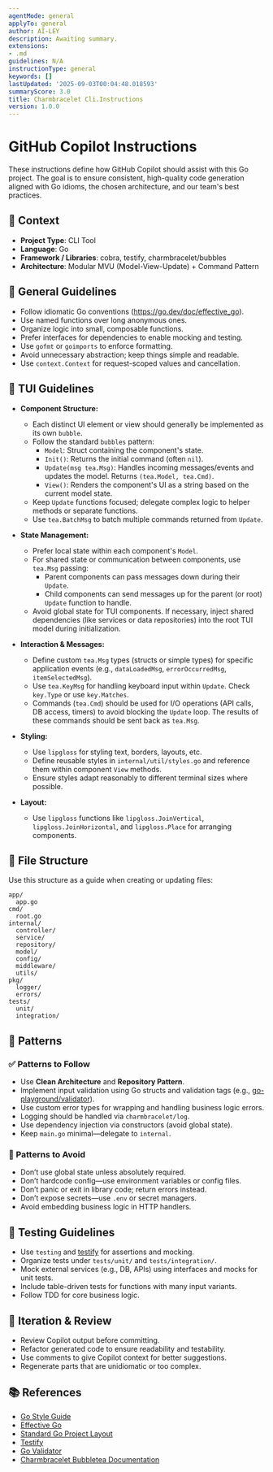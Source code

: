 ```yaml
---
agentMode: general
applyTo: general
author: AI-LEY
description: Awaiting summary.
extensions:
- .md
guidelines: N/A
instructionType: general
keywords: []
lastUpdated: '2025-09-03T00:04:48.018593'
summaryScore: 3.0
title: Charmbracelet Cli.Instructions
version: 1.0.0
---
```


# GitHub Copilot Instructions

These instructions define how GitHub Copilot should assist with this Go project. The goal is to ensure consistent, high-quality code generation aligned with Go idioms, the chosen architecture, and our team's best practices.

## 🧠 Context

- **Project Type**: CLI Tool
- **Language**: Go
- **Framework / Libraries**: cobra, testify, charmbracelet/bubbles
- **Architecture**: Modular MVU (Model-View-Update) + Command Pattern

## 🔧 General Guidelines

- Follow idiomatic Go conventions (<https://go.dev/doc/effective_go>).
- Use named functions over long anonymous ones.
- Organize logic into small, composable functions.
- Prefer interfaces for dependencies to enable mocking and testing.
- Use `gofmt` or `goimports` to enforce formatting.
- Avoid unnecessary abstraction; keep things simple and readable.
- Use `context.Context` for request-scoped values and cancellation.

## 👾 TUI Guidelines

- **Component Structure:**
  - Each distinct UI element or view should generally be implemented as its own `bubble`.
  - Follow the standard `bubbles` pattern:
    - `Model`: Struct containing the component's state.
    - `Init()`: Returns the initial command (often `nil`).
    - `Update(msg tea.Msg)`: Handles incoming messages/events and updates the model. Returns `(tea.Model, tea.Cmd)`.
    - `View()`: Renders the component's UI as a string based on the current model state.
  - Keep `Update` functions focused; delegate complex logic to helper methods or separate functions.
  - Use `tea.BatchMsg` to batch multiple commands returned from `Update`.

- **State Management:**
  - Prefer local state within each component's `Model`.
  - For shared state or communication between components, use `tea.Msg` passing:
    - Parent components can pass messages down during their `Update`.
    - Child components can send messages up for the parent (or root) `Update` function to handle.
  - Avoid global state for TUI components. If necessary, inject shared dependencies (like services or data repositories) into the root TUI model during initialization.

- **Interaction & Messages:**
  - Define custom `tea.Msg` types (structs or simple types) for specific application events (e.g., `dataLoadedMsg`, `errorOccurredMsg`, `itemSelectedMsg`).
  - Use `tea.KeyMsg` for handling keyboard input within `Update`. Check `key.Type` or use `key.Matches`.
  - Commands (`tea.Cmd`) should be used for I/O operations (API calls, DB access, timers) to avoid blocking the `Update` loop. The results of these commands should be sent back as `tea.Msg`.

- **Styling:**
  - Use `lipgloss` for styling text, borders, layouts, etc.
  - Define reusable styles in `internal/util/styles.go` and reference them within component `View` methods.
  - Ensure styles adapt reasonably to different terminal sizes where possible.

- **Layout:**
  - Use `lipgloss` functions like `lipgloss.JoinVertical`, `lipgloss.JoinHorizontal`, and `lipgloss.Place` for arranging components.

## 📁 File Structure

Use this structure as a guide when creating or updating files:

```text
app/
  app.go
cmd/
  root.go
internal/
  controller/
  service/
  repository/
  model/
  config/
  middleware/
  utils/
pkg/
  logger/
  errors/
tests/
  unit/
  integration/
```

## 🧶 Patterns

### ✅ Patterns to Follow

- Use **Clean Architecture** and **Repository Pattern**.
- Implement input validation using Go structs and validation tags (e.g., [go-playground/validator](https://github.com/go-playground/validator)).
- Use custom error types for wrapping and handling business logic errors.
- Logging should be handled via `charmbracelet/log`.
- Use dependency injection via constructors (avoid global state).
- Keep `main.go` minimal—delegate to `internal`.

### 🚫 Patterns to Avoid

- Don’t use global state unless absolutely required.
- Don’t hardcode config—use environment variables or config files.
- Don’t panic or exit in library code; return errors instead.
- Don’t expose secrets—use `.env` or secret managers.
- Avoid embedding business logic in HTTP handlers.

## 🧪 Testing Guidelines

- Use `testing` and [testify](https://github.com/stretchr/testify) for assertions and mocking.
- Organize tests under `tests/unit/` and `tests/integration/`.
- Mock external services (e.g., DB, APIs) using interfaces and mocks for unit tests.
- Include table-driven tests for functions with many input variants.
- Follow TDD for core business logic.

## 🔁 Iteration & Review

- Review Copilot output before committing.
- Refactor generated code to ensure readability and testability.
- Use comments to give Copilot context for better suggestions.
- Regenerate parts that are unidiomatic or too complex.

## 📚 References

- [Go Style Guide](https://google.github.io/styleguide/go/)
- [Effective Go](https://go.dev/doc/effective_go)
- [Standard Go Project Layout](https://github.com/golang-standards/project-layout)
- [Testify](https://github.com/stretchr/testify)
- [Go Validator](https://github.com/go-playground/validator)
- [Charmbracelet Bubbletea Documentation](https://pkg.go.dev/github.com/charmbracelet/bubbletea)